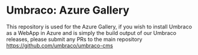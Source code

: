# Umbraco: Azure Gallery
This repository is used for the Azure Gallery, if you wish to install Umbraco as a WebApp in Azure and is simply the build output of our Umbraco releases, please submit any PRs to the main repository https://github.com/umbraco/umbraco-cms
